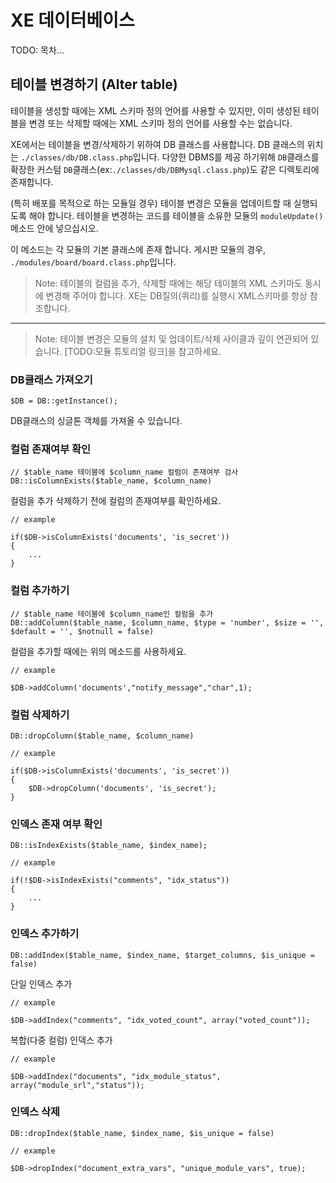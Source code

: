 
# XE 데이터베이스


TODO: 목차...


## 테이블 변경하기 (Alter table)

테이블을 생성할 때에는 XML  스키마 정의 언어를 사용할 수 있지만, 이미 생성된 테이블을 변경 또는 삭제할 때에는  XML 스키마 정의 언어를 사용할 수는 없습니다.

XE에서는 테이블을 변경/삭제하기 위하여 DB 클래스를 사용합니다. DB 클래스의 위치는 `./classes/db/DB.class.php`입니다. 다양한 DBMS를 제공 하기위해 `DB`클래스를 확장한 커스텀 `DB`클래스(ex:`./classes/db/DBMysql.class.php`)도 같은 디렉토리에 존재합니다.

(특히 배포를 목적으로 하는 모듈일 경우) 테이블 변경은 모듈을 업데이트할 때 실행되도록 해야 합니다. 
테이블을 변경하는 코드를 테이블을 소유한 모듈의 `moduleUpdate()` 메소드 안에 넣으십시오. 

이 메소드는 각 모듈의 기본 클래스에 존재 합니다. 게시판 모듈의 경우, `./modules/board/board.class.php`입니다.


> Note: 테이블의 컬럼을 추가, 삭제할 때에는 해당 테이블의 XML 스키마도 동시에 변경해 주어야 합니다. XE는 DB질의(쿼리)를 실행시 XML스키마를 항상 참조합니다.

---

> Note: 테이블 변경은 모듈의 설치 및 업데이트/삭제 사이클과 깊이 연관되어 있습니다. [TODO:모듈 튜토리얼 링크]을 참고하세요.


### DB클래스 가져오기

```
$DB = DB::getInstance();
```
DB클래스의 싱글톤 객체를 가져올 수 있습니다.


### 컬럼 존재여부 확인

```
// $table_name 테이블에 $column_name 컬럼이 존재여부 검사
DB::isColumnExists($table_name, $column_name)
```
컬럼을 추가 삭제하기 전에 컬럼의 존재여부를 확인하세요.

```
// example

if($DB->isColumnExists('documents', 'is_secret'))
{
	...
}
```

### 컬럼 추가하기

```
// $table_name 테이블에 $column_name인 컬럼을 추가
DB::addColumn($table_name, $column_name, $type = 'number', $size = '', $default = '', $notnull = false)
```

컬럼을 추가할 때에는 위의 메소드를 사용하세요.


```
// example

$DB->addColumn('documents',"notify_message","char",1);
```

### 컬럼 삭제하기

```
DB::dropColumn($table_name, $column_name)
```


```
// example

if($DB->isColumnExists('documents', 'is_secret'))
{
	$DB->dropColumn('documents', 'is_secret');
}
```			

### 인덱스 존재 여부 확인

```
DB::isIndexExists($table_name, $index_name);
```


```
// example

if(!$DB->isIndexExists("comments", "idx_status"))
{
	...
}
```


### 인덱스 추가하기

```
DB::addIndex($table_name, $index_name, $target_columns, $is_unique = false)
```

단일 인덱스 추가

```
// example

$DB->addIndex("comments", "idx_voted_count", array("voted_count"));
```

복합(다중 컬럼) 인덱스 추가

```
// example

$DB->addIndex("documents", "idx_module_status", array("module_srl","status"));
```

### 인덱스 삭제

```
DB::dropIndex($table_name, $index_name, $is_unique = false)
```

```
// example

$DB->dropIndex("document_extra_vars", "unique_module_vars", true);
```











